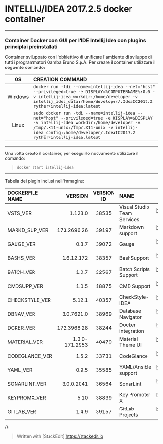 
# INTELLIJ/IDEA 2017.2.5 docker container
--------------------------------
### Container Docker con GUI per l'IDE Intellij Idea con plugins principlai preinstallati
Container sviluppato con l'obbiettivo di unificare l'ambiente di sviluppo di tutti i programmatori Gamba Bruno S.p.A.
Per creare il container utilizzare il seguente comando:  

|OS|CREATION COMMAND|
|:-:|:--------------|
|Windows|`docker run -tdi --name=intellij-idea --net="host" --privileged=true -e DISPLAY=%COMPUTERNAME%:0.0 -v intellij-idea_workdir:/home/developer -v intellij_idea_data:/home/developer/.IdeaIC2017.2 ryther/intellij-idea:latest`
|Linux|`sudo docker run -tdi --name=intellij-idea --net="host" --privileged=true -e DISPLAY=$DISPLAY -v intellij-idea_workdir:/home/developer -v /tmp/.X11-unix:/tmp/.X11-unix -v intellij-idea_config:/home/developer/.IdeaIC2017.2 ryther/intellij-idea:latest`

---------------------------------

Una volta creato il container, per eseguirlo nuovamente utilizzare il comando:  
>`docker start intellij-idea`

----------------------

Tabella dei plugin inclusi nell'immagine:

|DOCKERFILE NAME|VERSION|VERSION ID|NAME|DL LINK|
|:------------------|------------:|:--------------:|:-------|:------:|
|VSTS_VER		|	1.123.0			|	38535	|	Visual Studio Team Services	|	https://plugins.jetbrains.com/plugin/download?updateId=38535|
|MARKD_SUP_VER	|	173.2696.26		|	39197	|	Markdown support			|	https://plugins.jetbrains.com/plugin/download?updateId=39197|
|GAUGE_VER 		|	0.3.7			|	39072	|	Gauge						|	https://plugins.jetbrains.com/plugin/download?updateId=39072|
|BASHS_VER		|	1.6.12.172		|	38357	|	BashSupport 				|	https://plugins.jetbrains.com/plugin/download?updateId=38357|
|BATCH_VER		|	1.0.7			|	22567	|	Batch Scripts Support 		|	https://plugins.jetbrains.com/plugin/download?updateId=22567|
|CMDSUPP_VER	|	1.0.5			|	18875	|	CMD Support 				|	https://plugins.jetbrains.com/plugin/download?updateId=18875|
|CHECKSTYLE_VER	|	5.12.1			|	40357	|	CheckStyle-IDEA 			|	https://plugins.jetbrains.com/plugin/download?updateId=40357|
|DBNAV_VER		|	3.0.7621.0		|	38969	|	Database Navigator			|	https://plugins.jetbrains.com/plugin/download?updateId=38969|
|DCKER_VER		|	172.3968.28		|	38244	|	Docker integration 			|	https://plugins.jetbrains.com/plugin/download?updateId=38244|
|MATERIAL_VER	|	1.3.0-171.2953	|	40479	|	Material Theme UI			|	https://plugins.jetbrains.com/plugin/download?updateId=40479|
|CODEGLANCE_VER	|	1.5.2			|	33731	|	CodeGlance 					|	https://plugins.jetbrains.com/plugin/download?updateId=33731|
|YAML_VER		|	0.9.5			|	35585	|	YAML/Ansible support 		|	https://plugins.jetbrains.com/plugin/download?updateId=35585|
|SONARLINT_VER	|	3.0.0.2041		|	36564	|	SonarLint 					|	https://plugins.jetbrains.com/plugin/download?updateId=36564|
|KEYPROMX_VER	|	5.10			|	38839	|	Key Promoter X 				|	https://plugins.jetbrains.com/plugin/download?updateId=38839|
|GITLAB_VER | 1.4.9 | 39157 | GitLab Projects | https://plugins.jetbrains.com/plugin/download?updateId=39157 |

/).
<!--stackedit_data:
eyJoaXN0b3J5IjpbLTg4NjQ1NDUxMV19
-->

> Written with [StackEdit](https://stackedit.io
<!--stackedit_data:
eyJoaXN0b3J5IjpbLTYxODM3NTA1MF19
-->